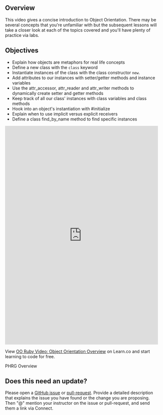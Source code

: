 ## Overview

This video gives a concise introduction to Object Orientation. There may be several concepts that you're unfamiliar with but the subsequent lessons will take a closer look at each of the topics covered and you'll have plenty of practice via labs. 

## Objectives

- Explain how objects are metaphors for real life concepts
- Define a new class with the `class` keyword
- Instantiate instances of the class with the class constructor `new`.
- Add attributes to our instances with setter/getter methods and instance variables
- Use the attr_accessor, attr_reader and attr_writer methods to dynamically create setter and getter methods
- Keep track of all our class' instances with class variables and class methods
- Hook into an object's instantiation with #initialize
- Explain when to use implicit versus explicit receivers
- Define a class find_by_name method to find specific instances


<iframe width="100%" height="720" src="https://www.youtube.com/embed/Z_IoQCVNWtM?rel=0&amp;showinfo=0" frameborder="0" allowfullscreen></iframe>

<p class='util--hide'>View <a href='https://learn.co/lessons/oo-ruby-video-object-orientation-overview'>OO Ruby Video: Object Orientation Overview</a> on Learn.co and start learning to code for free.</p>
<p data-visibility='hidden'>PHRG Overview</p>

## Does this need an update?
 Please open a [GitHub issue](https://github.com/learn-co-curriculum/phrg-oo-ruby-video-object-orientation-overview/issues) or [pull-request](https://github.com/learn-co-curriculum/phrg-oo-ruby-video-object-orientation-overview/pulls). Provide a detailed description that explains the issue you have found or the change you are proposing. Then "@" mention your instructor on the issue or pull-request, and send them a link via Connect.
